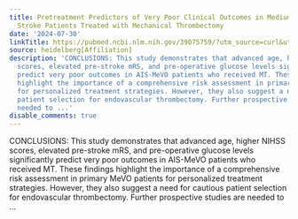 ```yaml
---
title: Pretreatment Predictors of Very Poor Clinical Outcomes in Medium Vessel Occlusion
  Stroke Patients Treated with Mechanical Thrombectomy
date: '2024-07-30'
linkTitle: https://pubmed.ncbi.nlm.nih.gov/39075759/?utm_source=curl&utm_medium=rss&utm_campaign=pubmed-2&utm_content=1FakS-2QOkCT8HsMOQP1bCRQ4YzyumYOmxmF0moLsQ3dFB1E9V&fc=20220326224207&ff=20240730181641&v=2.18.0.post9+e462414
source: heidelberg[Affiliation]
description: 'CONCLUSIONS: This study demonstrates that advanced age, higher NIHSS
  scores, elevated pre-stroke mRS, and pre-operative glucose levels significantly
  predict very poor outcomes in AIS-MeVO patients who received MT. These findings
  highlight the importance of a comprehensive risk assessment in primary MeVO patients
  for personalized treatment strategies. However, they also suggest a need for cautious
  patient selection for endovascular thrombectomy. Further prospective studies are
  needed to ...'
disable_comments: true
---
```

CONCLUSIONS: This study demonstrates that advanced age, higher NIHSS scores, elevated pre-stroke mRS, and pre-operative glucose levels significantly predict very poor outcomes in AIS-MeVO patients who received MT. These findings highlight the importance of a comprehensive risk assessment in primary MeVO patients for personalized treatment strategies. However, they also suggest a need for cautious patient selection for endovascular thrombectomy. Further prospective studies are needed to ...
